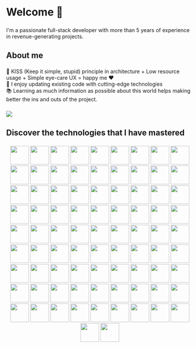 <h1 align="left">Welcome 👋</h1>

###

<p align="left">I'm a passionate full-stack developer with more than 5 years of experience in revenue-generating projects.</p>

###

<h2 align="left">About me</h2>

###

<p align="left">🎯 KISS (Keep it simple, stupid) principle in architecture + Low resource usage + Simple eye-care UX = happy me ❤️<br>🎲 I enjoy updating existing code with cutting-edge technologies<br>📚  Learning as much information as possible about this world helps making better the ins and outs of the project.</p>

###

<picture>
  <source
    srcset="https://github-readme-stats.vercel.app/api?username=l-you&show_icons=true&hide=stars&show=reviews,discussions_started,discussions_answered,prs_merged,prs_merged_percentage&include_all_commits=true&theme=dark"
    media="(prefers-color-scheme: dark)"
  />
  <source
    srcset="https://github-readme-stats.vercel.app/api?username=l-you&show_icons=true&hide=stars&show=reviews,discussions_started,discussions_answered,prs_merged,prs_merged_percentage&include_all_commits=true"
    media="(prefers-color-scheme: light), (prefers-color-scheme: no-preference)"
  />
  <img src="https://github-readme-stats.vercel.app/api?username=l-you&show_icons=true&hide=stars&show=reviews,discussions_started,discussions_answered,prs_merged,prs_merged_percentage&include_all_commits=true" />
</picture>


###

<h2 align="left">Discover the technologies that I have mastered</h2>

###

<div align="center">
<img height="50" width="50" src="https://cdn.simpleicons.org/html5/white/dark" />
<img height="50" width="50" src="https://cdn.simpleicons.org/javascript/white/dark" />
<img height="50" width="50" src="https://cdn.simpleicons.org/googleappsscript/white/dark" />
<img height="50" width="50" src="https://cdn.simpleicons.org/typescript/white/dark" />
<img height="50" width="50" src="https://cdn.simpleicons.org/goland/white/dark" />
<img height="50" width="50" src="https://cdn.simpleicons.org/go/white/dark" />
<img height="50" width="50" src="https://cdn.simpleicons.org/googleads/white/dark" />
<img height="50" width="50" src="https://cdn.simpleicons.org/googletagmanager/white/dark" />
<img height="50" width="50" src="https://cdn.simpleicons.org/rust/white/dark" />
<img height="50" width="50" src="https://cdn.simpleicons.org/php/white/dark" />
<img height="50" width="50" src="https://cdn.simpleicons.org/phpstorm/white/dark" />
<img height="50" width="50" src="https://cdn.simpleicons.org/symfony/white/dark" />
<img height="50" width="50" src="https://cdn.simpleicons.org/docker/white/dark" />
<img height="50" width="50" src="https://cdn.simpleicons.org/meilisearch/white/dark" />
<img height="50" width="50" src="https://cdn.simpleicons.org/eslint/white/dark" />
<img height="50" width="50" src="https://cdn.simpleicons.org/prettier/white/dark" />
<img height="50" width="50" src="https://cdn.simpleicons.org/autoprefixer/white/dark" />
<img height="50" width="50" src="https://cdn.simpleicons.org/nextdotjs/white/dark" />
<img height="50" width="50" src="https://cdn.simpleicons.org/shadcnui/white/dark" />
<img height="50" width="50" src="https://cdn.simpleicons.org/mui/white/dark" />
<img height="50" width="50" src="https://cdn.simpleicons.org/homebrew/white/dark" />
<img height="50" width="50" src="https://cdn.simpleicons.org/linux/white/dark" />
<img height="50" width="50" src="https://cdn.simpleicons.org/ubuntu/white/dark" />
<img height="50" width="50" src="https://cdn.simpleicons.org/shell/white/dark" />
<img height="50" width="50" src="https://cdn.simpleicons.org/shopify/white/dark" />
<img height="50" width="50" src="https://cdn.simpleicons.org/webassembly/white/dark" />
<img height="50" width="50" src="https://cdn.simpleicons.org/webstorm/white/dark" />
<img height="50" width="50" src="https://cdn.simpleicons.org/redis/white/dark" />
<img height="50" width="50" src="https://cdn.simpleicons.org/nginx/white/dark" />
<img height="50" width="50" src="https://cdn.simpleicons.org/gin/white/dark" />
<img height="50" width="50" src="https://cdn.simpleicons.org/graphql/white/dark" />
<img height="50" width="50" src="https://cdn.simpleicons.org/apollographql/white/dark" />
<img height="50" width="50" src="https://cdn.simpleicons.org/wordpress/white/dark" />
<img height="50" width="50" src="https://cdn.simpleicons.org/github/white/dark" />
<img height="50" width="50" src="https://cdn.simpleicons.org/githubactions/white/dark" />
<img height="50" width="50" src="https://cdn.simpleicons.org/gitlab/white/dark" />
<img height="50" width="50" src="https://cdn.simpleicons.org/css3/white/dark" />
<img height="50" width="50" src="https://cdn.simpleicons.org/cssmodules/white/dark" />
<img height="50" width="50" src="https://cdn.simpleicons.org/tailwindcss/white/dark" />
<img height="50" width="50" src="https://cdn.simpleicons.org/purgecss/white/dark" />
<img height="50" width="50" src="https://cdn.simpleicons.org/sass/white/dark" />
<img height="50" width="50" src="https://cdn.simpleicons.org/nodedotjs/white/dark" />
<img height="50" width="50" src="https://cdn.simpleicons.org/tsnode/white/dark" />
<img height="50" width="50" src="https://cdn.simpleicons.org/bun/white/dark" />
<img height="50" width="50" src="https://cdn.simpleicons.org/ffmpeg/white/dark" />
<img height="50" width="50" src="https://cdn.simpleicons.org/codepen/white/dark" />
<img height="50" width="50" src="https://cdn.simpleicons.org/codesandbox/white/dark" />
<img height="50" width="50" src="https://cdn.simpleicons.org/mysql/white/dark" />
<img height="50" width="50" src="https://cdn.simpleicons.org/contentful/white/dark" />
<img height="50" width="50" src="https://cdn.simpleicons.org/fishshell/white/dark" />
<img height="50" width="50" src="https://cdn.simpleicons.org/openssl/white/dark" />
<img height="50" width="50" src="https://cdn.simpleicons.org/openapiinitiative/white/dark" />
<img height="50" width="50" src="https://cdn.simpleicons.org/openai/white/dark" />
<img height="50" width="50" src="https://cdn.simpleicons.org/cloudflare/white/dark" />
<img height="50" width="50" src="https://cdn.simpleicons.org/apache/white/dark" />
<img height="50" width="50" src="https://cdn.simpleicons.org/react/white/dark" />
<img height="50" width="50" src="https://cdn.simpleicons.org/remark/white/dark" />
<img height="50" width="50" src="https://cdn.simpleicons.org/markdown/white/dark" />
<img height="50" width="50" src="https://cdn.simpleicons.org/sharp/white/dark" />
<img height="50" width="50" src="https://cdn.simpleicons.org/zod/white/dark" />
<img height="50" width="50" src="https://cdn.simpleicons.org/tauri/white/dark" />
<img height="50" width="50" src="https://cdn.simpleicons.org/postcss/white/dark" />
<img height="50" width="50" src="https://cdn.simpleicons.org/postgresql/white/dark" />
<img height="50" width="50" src="https://cdn.simpleicons.org/pwa/white/dark" />
<img height="50" width="50" src="https://cdn.simpleicons.org/googlesearchconsole/white/dark" />
<img height="50" width="50" src="https://cdn.simpleicons.org/woocommerce/white/dark" />
<img height="50" width="50" src="https://cdn.simpleicons.org/pnpm/white/dark" />
<img height="50" width="50" src="https://cdn.simpleicons.org/npm/white/dark" />
<img height="50" width="50" src="https://cdn.simpleicons.org/yarn/white/dark" />
<img height="50" width="50" src="https://cdn.simpleicons.org/rabbitmq/white/dark" />
<img height="50" width="50" src="https://cdn.simpleicons.org/mariadb/white/dark" />
<img height="50" width="50" src="https://cdn.simpleicons.org/arduino/white/dark" />
<img height="50" width="50" src="https://cdn.simpleicons.org/webpack/white/dark" />
<img height="50" width="50" src="https://cdn.simpleicons.org/esbuild/white/dark" />
<img height="50" width="50" src="https://cdn.simpleicons.org/reacthookform/white/dark" />
<img height="50" width="50" src="https://cdn.simpleicons.org/mocha/white/dark" />
<img height="50" width="50" src="https://cdn.simpleicons.org/wakatime/white/dark" />
<img height="50" width="50" src="https://cdn.simpleicons.org/alpinelinux/white/dark" />
<img height="50" width="50" src="https://cdn.simpleicons.org/testinglibrary/white/dark" />
<img height="50" width="50" src="https://cdn.simpleicons.org/jest/white/dark" />
<img height="50" width="50" src="https://cdn.simpleicons.org/torproject/white/dark" />
<img height="50" width="50" src="https://cdn.simpleicons.org/turborepo/white/dark" />
<img height="50" width="50" src="https://cdn.simpleicons.org/obsidian/white/dark" />


</div>


